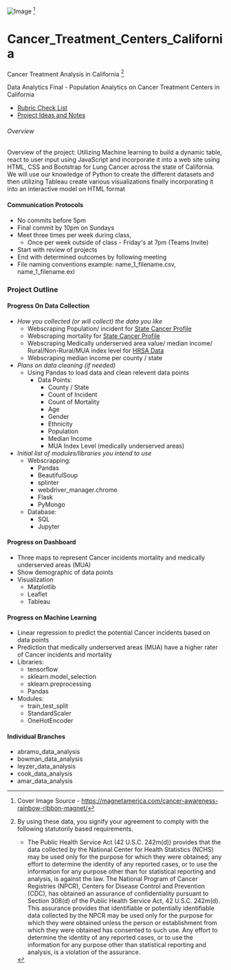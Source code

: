![Image](https://cdn10.bigcommerce.com/s-npe4l/products/236/images/191/M-LR-CA4C---High__74297.1456496284.1280.1280.jpg?c=2)
[^2]
# Cancer_Treatment_Centers_California 

Cancer Treatment Analysis in California [^1]


Data Analytics Final - Population Analytics on Cancer Treatment Centers in California


- [Rubric Check List](https://docs.google.com/spreadsheets/d/1v1SoQnN5IQMc73mvup8fepkPMwDa6uQx_xUf28m6x9E/edit?usp=sharing)
- [Project Ideas and Notes](https://docs.google.com/document/d/1zQ-kWXyErR-VrSmm-UKi8zXpiTBnO7TUFKcRfpWdSdU/edit)


###### Overview
Overview of the project: Utilizing Machine learning to build a dynamic table, react to user input using JavaScript and incorporate it into a web site using HTML, CSS and Bootstrap for Lung Cancer across the state of California. We will use our knowledge of Python to create the different datasets and then utilizing Tableau create various visualizations finally incorporating it into an interactive model on HTML format

#### Communication Protocols
- No commits before 5pm
- Final commit by 10pm on Sundays
- Meet three times per week during class, 
    - Once per week outside of class - Friday's at 7pm (Teams Invite)
- Start with review of projects
- End with determined outcomes by following meeting
- File naming conventions example: name_1_filename.csv, name_1_filename.exl

### Project Outline

#### Progress On Data Collection
- *How you collected (or will collect) the data you like*
    - Webscraping Population/ incident for [State Cancer Profile](https://www.statecancerprofiles.cancer.gov/)
    - Webscraping mortality for [State Cancer Profile](https://www.statecancerprofiles.cancer.gov/)
    - Webscraping Medically underserved area value/ median income/ Rural/Non-Rural/MUA index level for [HRSA Data](https://data.hrsa.gov/tools/shortage-area/mua-find)
    - Webscraping median income per county / state
- *Plans on data cleaning (if needed)*
    - Using Pandas to load data and clean relevent data points
        - Data Points:
            - County / State
            - Count of Incident
            - Count of Mortality 
            - Age
            - Gender 
            - Ethnicity  
            - Population
            - Median Income
            - MUA Index Level (medically underserved areas)
- *Initial list of modules/libraries you intend to use*
    - Webscrapping:
        - Pandas
        - BeautifulSoup
        - splinter
        - webdriver_manager.chrome 
        - Flask
        - PyMongo
    - Database:
        - SQL
        - Jupyter 

#### Progress on Dashboard 
- Three maps to represent Cancer incidents mortality and medically underserved areas (MUA)
- Show demographic of data points 
- Visualization 
    - Matplotlib 
    - Leaflet
    - Tableau
#### Progress on Machine Learning
- Linear regression to predict the potential Cancer incidents based on data points
- Prediction that medically underserved areas (MUA) have a higher rater of Cancer incidents and mortality
- Libraries:
    - tensorflow
    - sklearn.model_selection
    - sklearn.preprocessing
    - Pandas
- Modules:
    - train_test_split
    - StandardScaler
    - OneHotEncoder

#### Individual Branches
- abramo_data_analysis
- bowman_data_analysis
- leyzer_data_analysis
- cook_data_analysis
- amar_data_analysis


[^1]: By using these data, you signify your agreement to comply with the following statutorily based requirements.
    - The Public Health Service Act (42 U.S.C. 242m(d)) provides that the data collected by the National Center for Health Statistics (NCHS) may be used only for the purpose for which they were obtained; any effort to determine the identity of any reported cases, or to use the information for any purpose other than for statistical reporting and analysis, is against the law. The National Program of Cancer Registries (NPCR), Centers for Disease Control and Prevention (CDC), has obtained an assurance of confidentiality pursuant to Section 308(d) of the Public Health Service Act, 42 U.S.C. 242m(d). This assurance provides that identifiable or potentially identifiable data collected by the NPCR may be used only for the purpose for which they were obtained unless the person or establishment from which they were obtained has consented to such use. Any effort to determine the identity of any reported cases, or to use the information for any purpose other than statistical reporting and analysis, is a violation of the assurance.

[^2]: Cover Image Source - https://magnetamerica.com/cancer-awareness-rainbow-ribbon-magnet/
